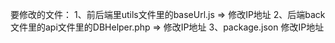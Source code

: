 
要修改的文件：
    1、前后端里utils文件里的baseUrl.js  => 修改IP地址
    2、后端back文件里的api文件里的DBHelper.php => 修改IP地址
    3、package.json 修改IP地址
